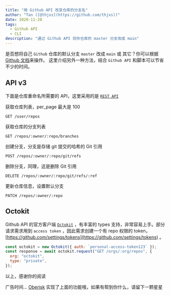```yaml
---
title: "用 Github API 改变仓库的分支名"
author: "Tan ([@thjxs](https://github.com/thjxs))"
date: 2020-11-20
tags:
  - Github API
  - CLI
description: "通过 Github API 将你仓库的 master 分支改成 main"
---
```


是否想将自己 `Github` 仓库的默认分支 `master` 改成 `main` 或 其它？你可以根据 [Github 文档](https://docs.github.com/en/free-pro-team@latest/github/collaborating-with-issues-and-pull-requests/creating-and-deleting-branches-within-your-repository)来操作。
这里介绍另外一种方法，结合 `Github API` 和脚本可以节省不少的时间。

## API v3

下面是仓库重命名所需要的 API，这里采用的是 [`REST API`](https://docs.github.com/en/free-pro-team@latest/v3)

获取仓库列表，per_page 最大是 100

```
GET /user/repos
```

获取仓库的分支列表

```
GET /repos/:owner/:repo/branches
```

创建分支，分支是存储 git 提交的哈希的 Git 引用

```
POST /repos/:owner/:repo/git/refs
```

删除分支，同理，这是删除 Git 引用

```
DELETE /repos/:owner/:repo/git/refs/:ref
```

更新仓库信息，设置默认分支

```
PATCH /repos/:owner/:repo
```

## Octokit

Github API 的官方客户端 [`Octokit`](https://github.com/octokit) ，有丰富的 types 支持，非常容易上手。部分请求需求用到 `access token` ，因此需求创建一个有 repo 权限的 token，[https://github.com/settings/tokens](https://github.com/settings/tokens) 。

```js
const octokit = new Octokit({ auth: `personal-access-token123` });
const response = await octokit.request("GET /orgs/:org/repos", {
  org: "octokit",
  type: "private",
});
```

以上，感谢你的阅读

广告时间...
[Oberisk](https://github.com/thjxs/oberisk) 实现了上面的功能哦，如果有帮到你什么，请留下一颗星星
